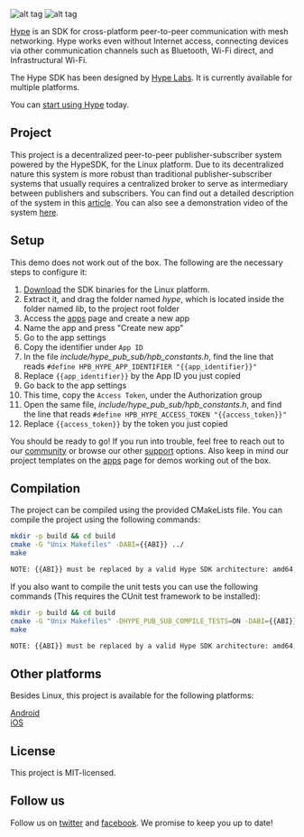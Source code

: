 ![alt tag](https://hypelabs.io/static/img/NQMAnSZ.jpg)
![alt tag](https://hypelabs.io/static/img/logo200x.png)

[Hype](https://hypelabs.io/?r=10) is an SDK for cross-platform peer-to-peer communication with mesh networking. Hype works even without Internet access, connecting devices via other communication channels such as Bluetooth, Wi-Fi direct, and Infrastructural Wi-Fi.

The Hype SDK has been designed by [Hype Labs](http://hypelabs.io/?r=10). It is currently available for multiple platforms.

You can [start using Hype](http://hypelabs.io/?r=10) today.

## Project

This project is a decentralized peer-to-peer publisher-subscriber system powered by the HypeSDK, for the Linux platform. Due to its decentralized nature this system is more robust than traditional publisher-subscriber systems that usually requires a centralized broker to serve as intermediary between publishers and subscribers. You can find out a detailed description of the system in this [article](https://medium.com/@hypelabs.io). You can also see a demonstration video of the system [here](https://www.youtube.com/watch?v=2fMwe3q1NYc&t=2s).


## Setup

This demo does not work out of the box. The following are the necessary steps to configure it:

 1. [Download](https://hypelabs.io/downloads/?r=9) the SDK binaries for the Linux platform.
 2. Extract it, and drag the folder named *hype*, which is located inside the folder named *lib*, to the project root folder
 3. Access the [apps](https://hypelabs.io/apps/?r=9) page and create a new app
 4. Name the app and press "Create new app"
 5. Go to the app settings
 6. Copy the identifier under `App ID`
 7. In the file *include/hype_pub_sub/hpb_constants.h*, find the line that reads `#define HPB_HYPE_APP_IDENTIFIER "{{app_identifier}}"`
 8. Replace `{{app_identifier}}` by the App ID you just copied
 9. Go back to the app settings
 10. This time, copy the `Access Token`, under the Authorization group
 11. Open the same file, *include/hype_pub_sub/hpb_constants.h*, and find the line that reads `#define HPB_HYPE_ACCESS_TOKEN "{{access_token}}"`
 12. Replace `{{access_token}}` by the token you just copied

You should be ready to go! If you run into trouble, feel free to reach out to our [community](https://hypelabs.io/community/?r=9) or browse our other [support](https://hypelabs.io/support/?r=9) options. Also keep in mind our project templates on the [apps](https://hypelabs.io/apps/?r=9) page for demos working out of the box.


## Compilation

The project can be compiled using the provided CMakeLists file. You can compile the project using the following commands:

```bash
mkdir -p build && cd build
cmake -G "Unix Makefiles" -DABI={{ABI}} ../
make

NOTE: {{ABI}} must be replaced by a valid Hype SDK architecture: amd64, i686, armel or armhf.

```

If you also want to compile the unit tests you can use the following commands (This requires the CUnit test framework to be installed):

```bash
mkdir -p build && cd build
cmake -G "Unix Makefiles" -DHYPE_PUB_SUB_COMPILE_TESTS=ON -DABI={{ABI}} ../
make

NOTE: {{ABI}} must be replaced by a valid Hype SDK architecture: amd64, i686, armel or armhf.
```

## Other platforms

Besides Linux, this project is available for the following platforms:

[Android](https://github.com/Hype-Labs/pubsub.android) <br>
[iOS](https://github.com/Hype-Labs/pubsub.ios)

## License

This project is MIT-licensed.

## Follow us

Follow us on [twitter](http://www.twitter.com/hypelabstech) and [facebook](http://www.facebook.com/hypelabs.io). We promise to keep you up to date!